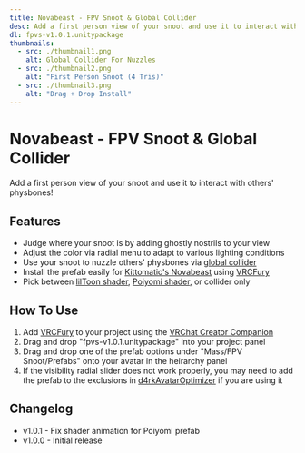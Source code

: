 ```yaml
---
title: Novabeast - FPV Snoot & Global Collider
desc: Add a first person view of your snoot and use it to interact with others' physbones!
dl: fpvs-v1.0.1.unitypackage
thumbnails:
  - src: ./thumbnail1.png
    alt: Global Collider For Nuzzles
  - src: ./thumbnail2.png
    alt: "First Person Snoot (4 Tris)"
  - src: ./thumbnail3.png
    alt: "Drag + Drop Install"
---
```


# Novabeast - FPV Snoot & Global Collider

Add a first person view of your snoot and use it to interact with others' physbones!

## Features

- Judge where your snoot is by adding ghostly nostrils to your view
- Adjust the color via radial menu to adapt to various lighting conditions
- Use your snoot to nuzzle others' physbones via [global collider](https://vrcfury.com/components/global-collider/)
- Install the prefab easily for [Kittomatic's Novabeast](https://jinxxy.com/kittomatic/novabeast) using [VRCFury](https://vrcfury.com/)
- Pick between [lilToon shader](https://github.com/lilxyzw/lilToon), [Poiyomi shader](https://www.poiyomi.com/), or collider only

## How To Use

1. Add [VRCFury](https://vrcfury.com/) to your project using the [VRChat Creator Companion](https://vcc.docs.vrchat.com/)
1. Drag and drop "fpvs-v1.0.1.unitypackage" into your project panel
1. Drag and drop one of the prefab options under "Mass/FPV Snoot/Prefabs" onto your avatar in the heirarchy panel
1. If the visibility radial slider does not work properly, you may need to add the prefab to the exclusions in [d4rkAvatarOptimizer](https://github.com/d4rkc0d3r/d4rkAvatarOptimizer) if you are using it

## Changelog

- v1.0.1 - Fix shader animation for Poiyomi prefab
- v1.0.0 - Initial release
